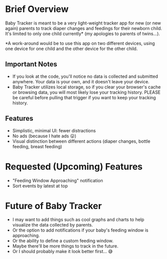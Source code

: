 # Brief Overview

Baby Tracker is meant to be a very light-weight tracker app for new (or new again) parents to track diaper changes and feedings for their newborn child. It's limited to only one child currently* (my apologies to parents of twins...).

*A work-around would be to use this app on two different devices, using one device for one child and the other device for the other child.

## Important Notes

* If you look at the code, you'll notice no data is collected and submitted anywhere. Your data is your own, and it doesn't leave your device.
* Baby Tracker utilizes local storage, so if you clear your browser's cache or browsing data, you will most likely lose your tracking history. PLEASE be careful before pulling that trigger if you want to keep your tracking history.

## Features

* Simplistic, minimal UI: fewer distractions
* No ads (because I hate ads 😛)
* Visual distinction between different actions (diaper changes, bottle feeding, breast feeding)

# Requested (Upcoming) Features
* "Feeding Window Approaching" notification
* Sort events by latest at top

# Future of Baby Tracker

* I may want to add things such as cool graphs and charts to help visualize the data collected by parents.
* Or the option to add notifications if your baby's feeding window is approaching.
* Or the ability to define a custom feeding window.
* Maybe there'll be more things to track in the future.
* Or I should probably make it look better first... 😅
